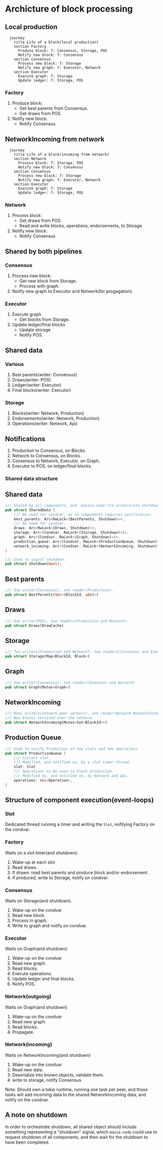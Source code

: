 # Archicture of block processing

## Local production

```mermaid
  journey
    title Life of a block(local production)
    section Factory
      Produce block: 7: Consensus, Storage, POS
      Notify new block: 7: Consensus
    section Consensus
      Process new block: 7: Storage
      Notify new graph: 7: Executor, Network
    section Executor
      Execute graph: 7: Storage
      Update ledger: 7: Storage, POS
```

### Factory

1. Produce block:
    - Get best parents from Consensus.
    - Get draws from POS
2. Notify new block:
    - Notify Consensus.
    
## NetworkIncoming from network

```mermaid
  journey
    title Life of a block(incoming from network)
    section Network
      Process block: 7: Storage, POS
      Notify new block: 7: Consensus
    section Consensus
      Process new block: 7: Storage
      Notify new graph: 7: Executor, Network
    section Executor
      Execute graph: 7: Storage
      Update ledger: 7: Storage, POS
```

### Network

1. Process block:
    - Get draws from POS.
    - Read and write blocks, operations, endorsements, to Storage
2. Notify new block:
    - Notify Consensus

## Shared by both pipelines

### Consensus
1. Process new block:
    - Get new block from Storage.
    - Process with graph.
2. Notify new graph to Executor and Network(for progagation).

### Executor
1. Execute graph
    - Get blocks from Storage.
2. Update ledger/final blocks
    - Update storage
    - Notify POS.
    
## Shared data

### Various
1. Best parents(writer: Consensus)
2. Draws(writer: POS)
3. Ledger(writer: Executor)
4. Final blocks(writer: Executor)

### Storage
1. Blocks(writer: Network, Production)
2. Endorsements(writer: Network, Production)
3. Operations(writer: Network, Api)

## Notifications

1. Production to Consensus, on Blocks.
2. Network to Consensus, on Blocks.
3. Consensus to Network, Executor, on Graph.
3. Executor to POS, on ledger/final blocks.


### Shared data structure


## Shared data

```rust
/// Shared by all components, and `masssa-node`(to orchestrate shutdown).
pub struct SharedData {
    /// No need for condvar, as no components requires notification.
    best_parents: Arc<RwLock<(BestParents, Shutdown)>>,
    /// No need for condvar.
    draws: Arc<RwLock<(Draws, Shutdown)>>,
    storage: Arc<(Condvar, RwLock<(Storage, Shutdown)>)>,
    graph: Arc<(Condvar, RwLock<(Graph, Shutdown)>)>,
    production_queue: Arc<(Condvar, RwLock<(ProductionQueue, Shutdown)>)>,
    network_incoming: Arc<(Condvar, RwLock<(NetworkIncoming, Shutdown)>)>
}

/// Used to signal shutdown.
pub struct Shutdown(bool);
```

## Best parents

```rust
/// One writer(Consensus), one reader(Production).
pub struct BestParents(Vec<(BlockId, u64)>) 
```

## Draws
```rust
/// One writer(POS), two readers(Production and Network).
pub struct Draws(DrawCache) 
```

## Storage
```rust
/// Two writers(Production and Network), two readers(Consensus and Executor).
pub struct Storage(Map<BlockId, Block>)
```

## Graph
```rust
/// One writer(Consensus), two readers(Executor and Network).
pub struct Graph(Mutex<Graph>)
```

## NetworkIncoming
```rust
/// Many writers(network peer workers), one reader(Network NetworkIncoming).
/// New blocks received over the network.
pub struct NetworkIncoming(Mutex<Set<BlockId>>)
```

## Production Queue
```rust
/// Used to notify Production of new slots and new operations.
pub struct ProductionQueue {
    /// Current slot.
    /// Modified, and notified on, by a slot timer thread.
    slot: Slot
    /// Operations to be used in block production.
    /// Modified by, and notified on, by Network and Api.
    operations: Vec<Operation>,
}
```

## Structure of component execution(event-loops)

### Slot

Dedicated thread running a timer and writing the `Slot`, nofitying Factory on the condvar.

### Factory
Waits on a slot timer(and shutdown).

1. Wake-up at each slot
2. Read draws.
3. If drawn: read best parents and produce block and/or endorsement.
4. If produced, write to Storage, notify on condvar.

### Consensus
Waits on Storage(and shutdown).

1. Wake-up on the condvar
2. Read new block.
3. Process in graph.
4. Write to graph and notify on condvar.

### Executor
Waits on Graph(and shutdown)
1. Wake-up on the condvar
2. Read new graph.
3. Read blocks.
4. Execute operations.
5. Update ledger and final blocks.
6. Notify POS.

### Network(outgoing)
Waits on Graph(and shutdown)
1. Wake-up on the condvar
2. Read new graph.
3. Read blocks.
4. Propagate.

### Network(incoming)
Waits on NetworkIncoming(and shutdown)
1. Wake-up on the condvar
2. Read new data.
3. Deserialize into known objects, validate them.
4. write to storage, notify Consensus.

Note: Should own a tokio runtime, running one task per peer, and those tasks will add incoming data to the shared NetworkIncoming data, and notify on the condvar. 

## A note on shutdown

In order to orchestrate shutdown, all shared object should include something representing a "shutdown" signal, which `massa-node` could use to request shutdown of all components, and then wait for the shutdown to have been completed. 
